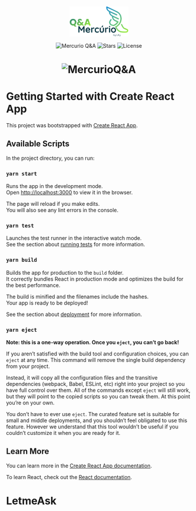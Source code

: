 <p align="center">
  <img alt="MercurioQ&A" src="src/assets/images/logo.svg" width="160px">
</p>

<p align="center">
  <img src="https://img.shields.io/static/v1?label=Mercurio&message=Q&A&color=2192D1&labelColor=000000" alt="Mercurio Q&A" />
  
  <img src="https://img.shields.io/github/stars/isaacviannadev/MercurioQA?label=stars&message=MIT&color=2192D1&labelColor=000000" alt="Stars">

  <img  src="https://img.shields.io/static/v1?label=license&message=MIT&color=2192D1&labelColor=000000" alt="License">   
</p>

<h1 align="center">
    <img alt="MercurioQ&A" src="src/assets/images/imgreadme.png" />
</h1>

# Getting Started with Create React App

This project was bootstrapped with [Create React App](https://github.com/facebook/create-react-app).

## Available Scripts

In the project directory, you can run:

### `yarn start`

Runs the app in the development mode.\
Open [http://localhost:3000](http://localhost:3000) to view it in the browser.

The page will reload if you make edits.\
You will also see any lint errors in the console.

### `yarn test`

Launches the test runner in the interactive watch mode.\
See the section about [running tests](https://facebook.github.io/create-react-app/docs/running-tests) for more information.

### `yarn build`

Builds the app for production to the `build` folder.\
It correctly bundles React in production mode and optimizes the build for the best performance.

The build is minified and the filenames include the hashes.\
Your app is ready to be deployed!

See the section about [deployment](https://facebook.github.io/create-react-app/docs/deployment) for more information.

### `yarn eject`

**Note: this is a one-way operation. Once you `eject`, you can’t go back!**

If you aren’t satisfied with the build tool and configuration choices, you can `eject` at any time. This command will remove the single build dependency from your project.

Instead, it will copy all the configuration files and the transitive dependencies (webpack, Babel, ESLint, etc) right into your project so you have full control over them. All of the commands except `eject` will still work, but they will point to the copied scripts so you can tweak them. At this point you’re on your own.

You don’t have to ever use `eject`. The curated feature set is suitable for small and middle deployments, and you shouldn’t feel obligated to use this feature. However we understand that this tool wouldn’t be useful if you couldn’t customize it when you are ready for it.

## Learn More

You can learn more in the [Create React App documentation](https://facebook.github.io/create-react-app/docs/getting-started).

To learn React, check out the [React documentation](https://reactjs.org/).

# LetmeAsk
